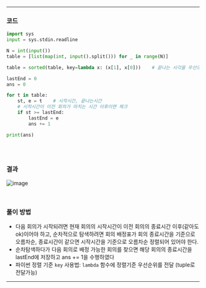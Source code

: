 ___
### 코드
```python
import sys
input = sys.stdin.readline

N = int(input())
table = [list(map(int, input().split())) for _ in range(N)]

table = sorted(table, key=lambda x: (x[1], x[0]))    # 끝나는 시각을 우선으로 오름차순 정렬

lastEnd = 0
ans = 0

for t in table:
    st, e = t    # 시작시간, 끝나는시간
    # 시작시간이 이전 회의가 마치는 시간 이후이면 체크
    if st >= lastEnd:
        lastEnd = e
        ans += 1

print(ans)
        
```
<br>

### 결과
![image](https://user-images.githubusercontent.com/50696567/189015021-92c93f4a-fbcd-4956-a30c-354300548bf6.png)

<br>

### 풀이 방법
- 다음 회의가 시작되려면 현재 회의의 시작시간이 이전 회의의 종료시간 이후(같아도 ok)이어야 하고, 순차적으로 탐색하려면 회의 배정표가 회의 종료시간을 기준으로 오름차순, 종료시간이 같으면 시작시간을 기준으로 오름차순 정렬되어 있어야 한다.
- 순차탐색하다가 다음 회의로 배정 가능한 회의를 찾으면 해당 회의의 종료시간을 lastEnd에 저장하고 ans += 1을 수행하였다
- 파이썬 정렬 기준 `key` 사용법: `lambda` 함수에 정렬기준 우선순위를 전달 (tuple로 전달가능)
___
